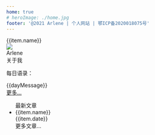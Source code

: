 ```yaml
---
home: true
# heroImage: ./home.jpg
footer: '@2021 Arlene | 个人网站 | 鄂ICP备2020018075号'
---
```

<div class="base">
 <div v-for="(item,index) in lists" class="item" :key="index" @click="goLink(item)">
   <i class="iconfont icon-style" :class="item.icon"></i>
    <div>{{item.name}}</div>
 </div>
</div>
<div class="part">
<div class="personal-part">
    <div class="person-info">
        <img class="avtor" src="/avtor.jpg"/>
        <!-- <div><Clock/></div> -->
        <div class="user-name">Arlene</div>
        <div class="user-detail">
          <div v-for="(item,index) in iconAbout" :key="index" >
          <a v-if="item.href" :href="item.href" class="iconfont person-icon" :class="item.icon"></a>
          <div v-else class="iconfont person-icon" :class="item.icon" slot="reference"  @mouseenter="item.isShowPopover = true"
            @mouseleave="item.isShowPopover = false" ></div>
            <el-popover  v-model="item.isShowPopover"
                placement="top-start"
                width="100"
                trigger="click"
             ><img :src="item.img"/>
         </el-popover>
          </div>
        </div>
        <div class="aboutMe">关于我</div>
    </div>
    <!--  day-motto -->
     <div class="person-info mt20">
      <p class="u-fontweight">每日语录：</p>
      <div class="lineH25">{{dayMessage}}</div>
      <a href="/motto/chapter1/">更多...</a>
    </div>
 </div>
 <ul class="hot">
   <div class="hot-title">最新文章</div>
  <li v-for="(item,index) in newList" class="item" :key="index" @click="goLink(item)">
  <div>
    <a :href="item.link">{{item.name}}</a>
    <article-tag :tagType="item.tag"/>
  </div>
  <div class="date-info">{{item.date}}</div>
  </li>
  <div class="more"><a :href="moreUrl">更多文章...</a></div>
 </ul>
  <div class="clear"></div>

</div>

<script>
  import Clock from './clock'
 export default {
   components:{
     Clock,
   },
  data(){
    return {
      dayMessage:"生命从来不曾离开过孤独而独立存在。无论是我们出生，我们成长，我们相爱还是我们成功失败，直到最后的最后，孤独犹如影子一样存在于生命一隅。",
      iconAbout:[{name:'git',icon:'el-icon-my-github',href:'https://github.com/ArleneLiu001/onesugar-web',},
      // {name:'zhi',icon:'el-icon-my-zhifubao'},
      {name:'qq',icon:'el-icon-my-qq',img:'/qq.jpg'},
      {name:'wechat',icon:'el-icon-my-wechat',img:'/wechat.jpg'},
      {name:'email',icon:'el-icon-my-youxiang',href:"mailto:arleneliu001@163.com"}],
      lists:[{name:'js基础',link:'/tech/js/chapter1/',icon:'el-icon-my-js',},
      {name:'TypeScript',link:'/tech/ts/chapter1/',icon:'el-icon-my-tsx',},
      {name:'Vue3',link:'/tech/vueNext/chapter1/',icon:'el-icon-my-vuejs-line',},
      {name:'React',link:'/tech/react/chapter1/',icon:'el-icon-my-react',},
      {name:'博客',link:'/blog/chapter5',icon:'el-icon-my-bokeyuan',},],
      newList:[
        {name:'关于孩子玩游戏',link:'/edu/chapter1',date:'2021-04-21',tag:5},
        {name:'拖拽表格',link:'blog/chapter10',date:'2021-04-22',tag:1},
        {name:'使用vue开发插件',link:'/blog/chapter5',date:'2021-04-20',tag:1},
        {name:'uni-app项目打包合成App',link:'/blog/chapter3',date:'2021-04-20',tag:1},
        {name:'TypeScript',link:'/tech/ts/chapter1/',date:'2021-04-20',tag:1}
      ],
      moreUrl:'/tech/js/chapter1/'
    }
  },
  methods:{
    goLink(item){
      window.location.href = item.link
    }
  }
 }
</script>
